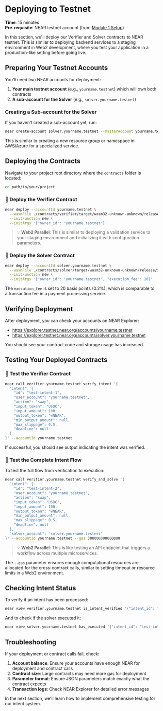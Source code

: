 # Deploying to Testnet

**Time**: 15 minutes  
**Pre-requisite**: NEAR testnet account (from [Module 1 Setup](mdc:../01-introduction/03-setup.md))

In this section, we'll deploy our Verifier and Solver contracts to NEAR testnet. This is similar to deploying backend services to a staging environment in Web2 development, where you test your application in a production-like setting before going live.

## Preparing Your Testnet Accounts

You'll need two NEAR accounts for deployment:

1. **Your main testnet account** (e.g., `yourname.testnet`) which will own both contracts
2. **A sub-account for the Solver** (e.g., `solver.yourname.testnet`)

### Creating a Sub-account for the Solver

If you haven't created a sub-account yet, run:

```bash
near create-account solver.yourname.testnet --masterAccount yourname.testnet --initialBalance 5
```

This is similar to creating a new resource group or namespace in AWS/Azure for a specialized service.

## Deploying the Contracts

Navigate to your project root directory where the `contracts` folder is located:

```bash
cd path/to/your/project
```

### 🚀 Deploy the Verifier Contract

```bash
near deploy --accountId yourname.testnet \
  --wasmFile ./contracts/verifier/target/wasm32-unknown-unknown/release/verifier.wasm \
  --initFunction new \
  --initArgs '{"owner_id": "yourname.testnet"}'
```

> 💡 **Web2 Parallel**: This is similar to deploying a validation service to your staging environment and initializing it with configuration parameters.

### 🧩 Deploy the Solver Contract

```bash
near deploy --accountId solver.yourname.testnet \
  --wasmFile ./contracts/solver/target/wasm32-unknown-unknown/release/solver.wasm \
  --initFunction new \
  --initArgs '{"owner_id": "yourname.testnet", "execution_fee": 20}'
```

The `execution_fee` is set to 20 basis points (0.2%), which is comparable to a transaction fee in a payment processing service.

## Verifying Deployment

After deployment, you can check your accounts on NEAR Explorer:

- https://explorer.testnet.near.org/accounts/yourname.testnet
- https://explorer.testnet.near.org/accounts/solver.yourname.testnet

You should see your contract code and storage usage has increased.

## Testing Your Deployed Contracts

### 🧪 Test the Verifier Contract

```bash
near call verifier.yourname.testnet verify_intent '{
  "intent": {
    "id": "test-intent-1",
    "user_account": "yourname.testnet",
    "action": "swap",
    "input_token": "USDC",
    "input_amount": 100,
    "output_token": "wNEAR",
    "min_output_amount": null,
    "max_slippage": 0.5,
    "deadline": null
  }
}' --accountId yourname.testnet
```

If successful, you should see output indicating the intent was verified.

### 🔄 Test the Complete Intent Flow

To test the full flow from verification to execution:

```bash
near call verifier.yourname.testnet verify_and_solve '{
  "intent": {
    "id": "test-intent-2",
    "user_account": "yourname.testnet",
    "action": "swap",
    "input_token": "USDC",
    "input_amount": 100,
    "output_token": "wNEAR",
    "min_output_amount": null,
    "max_slippage": 0.5,
    "deadline": null
  },
  "solver_account": "solver.yourname.testnet"
}' --accountId yourname.testnet --gas 300000000000000
```

> 💡 **Web2 Parallel**: This is like testing an API endpoint that triggers a workflow across multiple microservices.

The `--gas` parameter ensures enough computational resources are allocated for the cross-contract calls, similar to setting timeout or resource limits in a Web2 environment.

## Checking Intent Status

To verify if an intent has been processed:

```bash
near view verifier.yourname.testnet is_intent_verified '{"intent_id": "test-intent-2"}'
```

And to check if the solver executed it:

```bash
near view solver.yourname.testnet has_executed '{"intent_id": "test-intent-2"}'
```

## Troubleshooting

If your deployment or contract calls fail, check:

1. **Account balance**: Ensure your accounts have enough NEAR for deployment and contract calls
2. **Contract size**: Large contracts may need more gas for deployment
3. **Parameter format**: Ensure JSON parameters match exactly what the contract expects
4. **Transaction logs**: Check NEAR Explorer for detailed error messages

In the next section, we'll learn how to implement comprehensive testing for our intent system.
